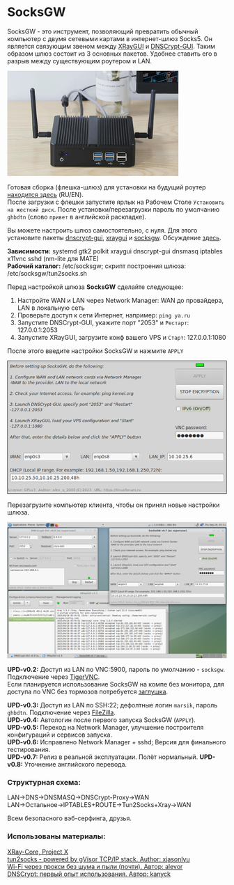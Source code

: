 # SocksGW
SocksGW - это инструмент, позволяющий превратить обычный компьютер с двумя сетевыми картами в интернет-шлюз Socks5. Он является связующим звеном между [XRayGUI](https://github.com/AKotov-dev/XRayGUI) и [DNSCrypt-GUI](https://github.com/AKotov-dev/dnscrypt-gui). Таким образом шлюз состоит из 3 основных пакетов. Удобнее ставить его в разрыв между существующим роутером и LAN.
  
![](https://github.com/AKotov-dev/SocksGW/blob/main/ScreenShots/SocksGW.png)
  
Готовая сборка (флешка-шлюз) для установки на будущий роутер [находится здесь](https://drive.google.com/drive/folders/1DVoUumM_CQ10da0Vqtu98uvrMbBk9DmM?usp=sharing) (RU/EN).  
После загрузки с флешки запустите ярлык на Рабочем Столе `Установить на жесткий диск`. После установки/перезагрузки пароль по умолчанию `ghbdtn` (слово `привет` в английской раскладке).

Вы можете настроить шлюз самостоятельно, с нуля. Для этого установите пакеты [dnscrypt-gui](https://github.com/AKotov-dev/dnscrypt-gui/releases), [xraygui](https://github.com/AKotov-dev/XRayGUI/releases) и [socksgw](https://github.com/AKotov-dev/SocksGW/releases). Обсуждение [здесь](https://linuxforum.ru/viewtopic.php?pid=471777#p471777).

**Зависимости:** systemd gtk2 polkit xraygui dnscrypt-gui dnsmasq iptables x11vnc sshd (nm-lite для MATE)  
**Рабочий каталог:** /etc/socksgw; скрипт построения шлюза: /etc/socksgw/tun2socks.sh  
  
Перед настройкой шлюза **SocksGW** сделайте следующее:
  
1. Настройте WAN и LAN через Network Manager: WAN до провайдера, LAN в локальную сеть
2. Проверьте доступ к сети Интернет, например: `ping ya.ru`
3. Запустите DNSCrypt-GUI, укажите порт "2053" и `Рестарт`: 127.0.0.1:2053
4. Запустите XRayGUI, загрузите конф вашего VPS и `Старт`: 127.0.0.1:1080
 
После этого введите настройки SocksGW и нажмите `APPLY`  
  
![](https://github.com/AKotov-dev/SocksGW/blob/main/ScreenShots/Screenshot1.png)  
  
Перезагрузите компьютер клиента, чтобы он принял новые настройки шлюза.  
  
![](https://github.com/AKotov-dev/SocksGW/blob/main/ScreenShots/SocksGW-Control.png)  
  
**UPD-v0.2:** Доступ из LAN по VNC:5900, пароль по умолчанию - `socksgw`. Подключение через [TigerVNC](https://sourceforge.net/projects/tigervnc/).  
Если планируется использование SocksGW на компе без монитора, для доступа по VNC без тормозов потребуется [заглушка](https://www.youtube.com/results?search_query=%D1%8D%D0%BC%D1%83%D0%BB%D1%8F%D1%82%D0%BE%D1%80+%D0%BC%D0%BE%D0%BD%D0%B8%D1%82%D0%BE%D1%80%D0%B0).  
  
**UPD-v0.3:** Доступ из LAN по SSH:22; дефолтные логин `marsik`, пароль `ghbdtn`. Подключение через [FileZilla](https://filezilla-project.org/).  
**UPD-v0.4:** Автологин после первого запуска SocksGW (`APPLY`).  
**UPD-v0.5:** Переход на Network Manager, улучшение построителя конфигураций и сервисов запуска.  
**UPD-v0.6:** Исправлено Network Manager + sshd; Версия для финального тестирования.  
**UPD-v0.7:** Релиз в реальной эксплуатации. Полёт нормальный.
**UPD-v0.8:** Уточнение английского перевода.  
  
### Структурная схема:
LAN->DNS->DNSMASQ->DNSCrypt-Proxy->WAN  
LAN->Остальное->IPTABLES+ROUTE->Tun2Socks+Xray->WAN

Всем безопасного вэб-серфинга, друзья.

### Использованы материалы:
[XRay-Core, Project X](https://github.com/XTLS/Xray-core)  
[tun2socks - powered by gVisor TCP/IP stack. Author: xjasonlyu](https://github.com/xjasonlyu/tun2socks)  
[Wi-Fi через прокси без шума и пыли (почти). Автор: alevor](https://habr.com/ru/articles/697916/)  
[DNSCrypt: первый опыт использования. Автор: kanyck](https://forum.calculate-linux.org/t/dnscrypt/9375)
